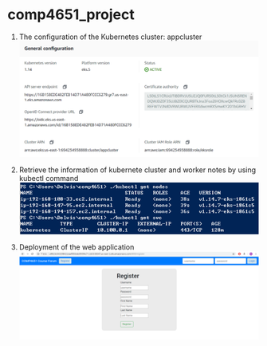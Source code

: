 # comp4651_project
1. The configuration of the Kubernetes cluster: appcluster
![appcluster](https://raw.githubusercontent.com/ksivled/comp4651_project/master/cluster_con.PNG)

2. Retrieve the information of kubernete cluster and worker notes by using kubectl command
![clusterandnodes](https://raw.githubusercontent.com/ksivled/comp4651_project/master/clustandnodes.PNG)

3. Deployment of the web application
![demo](https://raw.githubusercontent.com/ksivled/comp4651_project/master/deploy.PNG)

